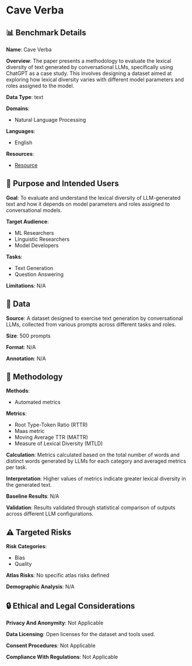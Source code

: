 # Cave Verba

## 📊 Benchmark Details

**Name**: Cave Verba

**Overview**: The paper presents a methodology to evaluate the lexical diversity of text generated by conversational LLMs, specifically using ChatGPT as a case study. This involves designing a dataset aimed at exploring how lexical diversity varies with different model parameters and roles assigned to the model.

**Data Type**: text

**Domains**:
- Natural Language Processing

**Languages**:
- English

**Resources**:
- [Resource](https://doi.org/10.5281/zenodo.11121394)

## 🎯 Purpose and Intended Users

**Goal**: To evaluate and understand the lexical diversity of LLM-generated text and how it depends on model parameters and roles assigned to conversational models.

**Target Audience**:
- ML Researchers
- Linguistic Researchers
- Model Developers

**Tasks**:
- Text Generation
- Question Answering

**Limitations**: N/A

## 💾 Data

**Source**: A dataset designed to exercise text generation by conversational LLMs, collected from various prompts across different tasks and roles.

**Size**: 500 prompts

**Format**: N/A

**Annotation**: N/A

## 🔬 Methodology

**Methods**:
- Automated metrics

**Metrics**:
- Root Type-Token Ratio (RTTR)
- Maas metric
- Moving Average TTR (MATTR)
- Measure of Lexical Diversity (MTLD)

**Calculation**: Metrics calculated based on the total number of words and distinct words generated by LLMs for each category and averaged metrics per task.

**Interpretation**: Higher values of metrics indicate greater lexical diversity in the generated text.

**Baseline Results**: N/A

**Validation**: Results validated through statistical comparison of outputs across different LLM configurations.

## ⚠️ Targeted Risks

**Risk Categories**:
- Bias
- Quality

**Atlas Risks**:
No specific atlas risks defined

**Demographic Analysis**: N/A

## 🔒 Ethical and Legal Considerations

**Privacy And Anonymity**: Not Applicable

**Data Licensing**: Open licenses for the dataset and tools used.

**Consent Procedures**: Not Applicable

**Compliance With Regulations**: Not Applicable
